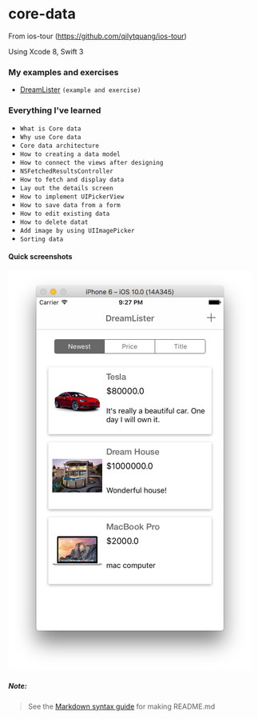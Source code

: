 # core-data
From ios-tour (https://github.com/qilytquang/ios-tour)

Using Xcode 8, Swift 3

### My examples and exercises
* [DreamLister](https://github.com/qilytquang/dream-lister) `(example and exercise)`

### Everything I've learned
* `What is Core data`
* `Why use Core data`
* `Core data architecture`
* `How to creating a data model`
* `How to connect the views after designing`
* `NSFetchedResultsController`
* `How to fetch and display data`
* `Lay out the details screen`
* `How to implement UIPickerView`
* `How to save data from a form`
* `How to edit existing data`
* `How to delete datat`
* `Add image by using UIImagePicker`
* `Sorting data`


#### Quick screenshots
[id1]: /screenshots/dream-lister.png "Quick screenshot of DreamLister"

![DreamLister Screenshot][id1]

##### Note:
> See the [Markdown syntax guide](https://confluence.atlassian.com/bitbucketserver/markdown-syntax-guide-776639995.html)
> for making README.md
